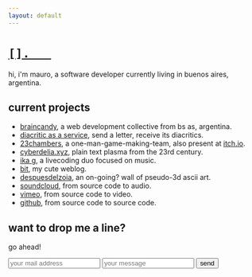 ```yaml
---
layout: default
---
```


# [`[].   `](http://brackets.space) 


hi, i'm mauro, a software developer currently living in buenos aires, argentina.  

## current projects

* [braincandy](http://braincandy.com.ar), a web development collective from bs as, argentina.
* [diacritic as a service](http://diacritic.braincandy.com.ar), send a letter, receive its diacritics.
* [23chambers](http://23chambers.ninja/), a one-man-game-making-team, also present at [itch.io](http://23chambers.itch.io/).
* [cyberdelia.xyz](http://www.cyberdelia.xyz/), plain text plasma from the 23rd century.
* [ika g](http://ikag.github.io/), a livecoding duo focused on music.
* [bit](http://bit.brackets.space/), my cute weblog.
* [despuesdelzoia](http://asc.brackets.space/), an on-going? wall of pseudo-3d ascii art.
* [soundcloud](https://soundcloud.com/1vm), from source code to audio.
* [vimeo](https://vimeo.com/xiqi), from source code to video.
* [github](https://github.com/lvm), from source code to source code.

## want to drop me a line?

go ahead!

<form class="form" action="https://formspree.io/mauro@brackets.space" method="POST">
      <input type="text" name="_gotcha" style="display:none" />
      <input type="email" id="mail" placeholder="your mail address" name="_replyto"> <input type="text" id="mail" placeholder="your message" name="_subject"> <button type="submit">send</button>
</form>
